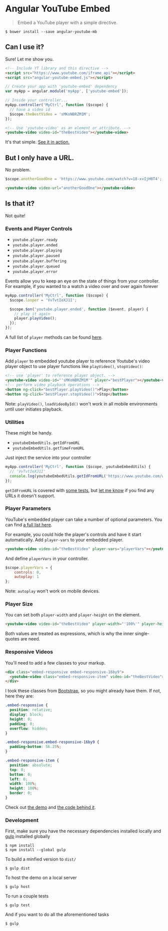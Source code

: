 # Angular YouTube Embed

> Embed a YouTube player with a simple directive.

```shell
$ bower install --save angular-youtube-mb
```

## Can I use it?

Sure! Let me show you.

```html
<!-- Include YT library and this directive -->
<script src="https://www.youtube.com/iframe_api"></script>
<script src="angular-youtube-embed.js"></script>
```

```javascript
// Create your app with 'youtube-embed' dependency
var myApp = angular.module('myApp', ['youtube-embed']);
```

```javascript
// Inside your controller...
myApp.controller('MyCtrl', function ($scope) {
  // have a video id
  $scope.theBestVideo = 'sMKoNBRZM1M';
});
```

```html
<!-- Use 'youtube-video' as an element or attribute. -->
<youtube-video video-id="theBestVideo"></youtube-video>
```

It's that simple. [See it in action.](http://brandly.github.io/angular-youtube-embed/)

## But I only have a URL.

No problem.

```javascript
$scope.anotherGoodOne = 'https://www.youtube.com/watch?v=18-xvIjH8T4';
```

```html
<youtube-video video-url="anotherGoodOne"></youtube-video>
```

## Is that it?

Not quite!

### Events and Player Controls

* `youtube.player.ready`
* `youtube.player.ended`
* `youtube.player.playing`
* `youtube.player.paused`
* `youtube.player.buffering`
* `youtube.player.queued`
* `youtube.player.error`

Events allow you to keep an eye on the state of things from your controller. For example, if you wanted to a watch a video over and over again forever

```javascript
myApp.controller('MyCtrl', function ($scope) {
  $scope.looper = 'VvTvtIeXJ1I';

  $scope.$on('youtube.player.ended', function ($event, player) {
    // play it again
    player.playVideo();
  });
});
```

A full list of `player` methods can be found [here](https://developers.google.com/youtube/iframe_api_reference).

### Player Functions

Add `player` to embedded youtube player to reference Youtube's video player object to use player functions like `playVideo()`, `stopVideo()`:

```html
<!-- use 'player' to reference player object. -->
<youtube-video video-id="'sMKoNBRZM1M'" player="bestPlayer"></youtube-video>
<!-- perform video playback operations -->
<button ng-click="bestPlayer.playVideo()">Play</button>
<button ng-click="bestPlayer.stopVideo()">Stop</button>
```

Note: `playVideo()`, `loadVideoById()` won't work in all mobile environments until user initiates playback.

### Utilities

These might be handy.

* `youtubeEmbedUtils.getIdFromURL`
* `youtubeEmbedUtils.getTimeFromURL`

Just inject the service into your controller

```javascript
myApp.controller('MyCtrl', function ($scope, youtubeEmbedUtils) {
  // 'VvTvtIeXJ1I'
  console.log(youtubeEmbedUtils.getIdFromURL('https://www.youtube.com/watch?v=VvTvtIeXJ1I'));
});
```

`getIdFromURL` is covered with [some tests](https://github.com/brandly/angular-youtube-embed/blob/master/test/unit/get-id-from-url.coffee), but [let me know](https://github.com/brandly/angular-youtube-embed/issues/new) if you find any URLs it doesn't support.

### Player Parameters

YouTube's embedded player can take a number of optional parameters. You can find [a full list here](https://developers.google.com/youtube/player_parameters#Parameters).

For example, you could hide the player's controls and have it start automatically. Add `player-vars` to your embedded player.

```html
<youtube-video video-id="theBestVideo" player-vars="playerVars"></youtube-video>
```

And define `playerVars` in your controller.

```javascript
$scope.playerVars = {
    controls: 0,
    autoplay: 1
};
```

Note: `autoplay` won't work on mobile devices.

### Player Size

You can set both `player-width` and `player-height` on the element.

```html
<youtube-video video-id="theBestVideo" player-width="'100%'" player-height="'300px'"></youtube-video>
```

Both values are treated as expressions, which is why the inner single-quotes are need.

### Responsive Videos

You'll need to add a few classes to your markup.

```html
<div class="embed-responsive embed-responsive-16by9">
  <youtube-video class="embed-responsive-item" video-id="theBestVideo"></youtube-video>
</div>
```

I took these classes from [Bootstrap](http://getbootstrap.com/components/#responsive-embed), so you might already have them. If not, here they are:

```css
.embed-responsive {
  position: relative;
  display: block;
  height: 0;
  padding: 0;
  overflow: hidden;
}

.embed-responsive.embed-responsive-16by9 {
  padding-bottom: 56.25%;
}

.embed-responsive-item {
  position: absolute;
  top: 0;
  bottom: 0;
  left: 0;
  width: 100%;
  height: 100%;
  border: 0;
}
```

Check out [the demo](http://brandly.github.io/angular-youtube-embed) and [the code behind it](https://github.com/brandly/angular-youtube-embed/blob/master/src/demo/the.js).

### Development

First, make sure you have the necessary dependencies installed locally and [gulp](http://gulpjs.com/) installed globally
```shell
$ npm install
$ npm install --global gulp
```

To build a minfied version to `dist/`
```shell
$ gulp dist
```

To host the demo on a local server
```shell
$ gulp host
```

To run a couple tests
```shell
$ gulp test
```

And if you want to do all the aforementioned tasks
```shell
$ gulp
```
